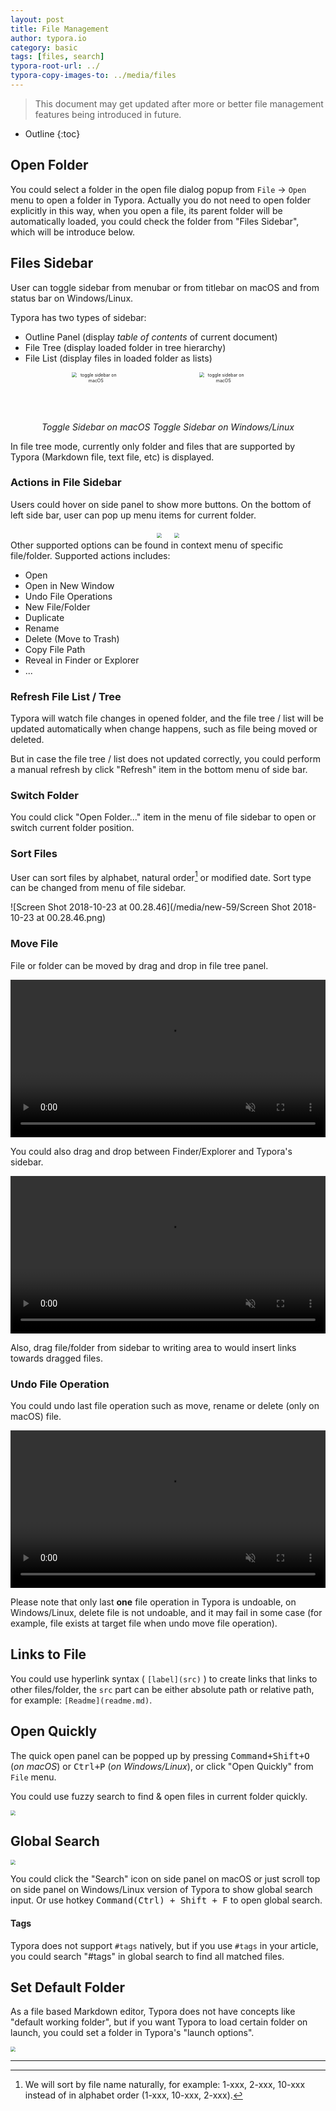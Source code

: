 ```yaml
---
layout: post
title: File Management
author: typora.io
category: basic
tags: [files, search]
typora-root-url: ../
typora-copy-images-to: ../media/files
---
```


>  This document may get updated after more or better file management features being introduced in future.

* Outline
{:toc}
## Open Folder

You could select a folder in the open file dialog popup from `File` → `Open` menu to open a folder in Typora. Actually you do not need to open folder explicitly in this way, when you open a file, its parent folder will be automatically loaded, you could check the folder from "Files Sidebar", which will be introduce below.

## Files Sidebar

User can toggle sidebar from menubar or from titlebar on macOS and from status bar on Windows/Linux.

Typora has two types of sidebar:

- Outline Panel (display *table of contents* of current document)
- File Tree (display loaded folder in tree hierarchy)
- File List (display files in loaded folder as lists)

<div  style="text-align:center">
  <figure style="margin:0;display:inline-block;">
    <img src="/media/files/CleanShot 2019-01-06 at 00.12.18@2x.png" alt="toggle sidebar on macOS" style="zoom:50%;height: 158px;" />	
    <figcaption><center><i>Toggle Sidebar on macOS</i></center></figcaption>
  </figure>
  <figure  style="margin:0;display:inline-block;">
    <img src="/media/files/CleanShot 2019-01-06 at 00.13.25@2x.png" alt="toggle sidebar on macOS" style="zoom:50%;height: 158px;" />	
    <figcaption><center><i>Toggle Sidebar on Windows/Linux</i></center></figcaption>
  </figure>
</div>

In file tree mode, currently only folder and files that are supported by Typora (Markdown file, text file, etc) is displayed.

### Actions in File Sidebar

Users could hover on side panel to show more buttons. On the bottom of left side bar, user can pop up menu items for current folder.

<div style="text-align:center;">
  <img src="/media/files/Screen Shot 2019-01-06 at 00.42.56.png" style="zoom:50%;margin-right:16px;display:inline-block;" />
  <img src="/media/files/Screen Shot 2019-01-06 at 00.43.20.png" style="zoom:50%;margin-left:16px;display:inline-block;" />
</div>
Other supported options can be found in context menu of specific file/folder. Supported actions includes:

- Open
- Open in New Window
- Undo File Operations
- New File/Folder
- Duplicate
- Rename
- Delete (Move to Trash)
- Copy File Path
- Reveal in Finder or Explorer
- ...

### Refresh File List / Tree

Typora will watch file changes in opened folder, and the file tree / list will be updated automatically when change happens, such as file being moved or deleted. 

But in case the file tree / list does not updated correctly, you could perform a manual refresh by click "Refresh" item in the bottom menu of side bar.

### Switch Folder

You could click "Open Folder..." item in the menu of file sidebar to open or switch current folder position.

### Sort Files

User can sort files by alphabet, natural order[^nature-sort] or modified date. Sort type can be changed from menu of file sidebar.

![Screen Shot 2018-10-23 at 00.28.46](/media/new-59/Screen Shot 2018-10-23 at 00.28.46.png)

[^nature-sort]: We will sort by file name naturally, for example: 1-xxx, 2-xxx, 10-xxx instead of in alphabet order (1-xxx, 10-xxx, 2-xxx).

### Move File

File or folder can be moved by drag and drop in file tree panel.

<video preload="preload" preload="auto" autoplay="autoplay" style="width: 100%;" muted="muted" loop>
  <source src="/media/files/move-files.mp4" type="video/mp4">
</video>



You could also drag and drop between Finder/Explorer and Typora's sidebar.

<video src="/media/files/move to finder.mp4" preload="auto" autoplay="autoplay" style="width: 100%;" muted="muted" loop ></video>

Also, drag file/folder from sidebar to writing area to would insert links towards dragged files.

### Undo File Operation

You could undo last file operation such as move, rename or delete (only on macOS) file.

<video preload="auto" autoplay="autoplay" style="width: 100%;" muted="muted" loop>
  <source src="/media/files/undo.mp4" type="video/mp4">
</video> 

Please note that only last **one** file operation in Typora is undoable, on Windows/Linux, delete file is not undoable, and it may fail in some case (for example, file exists at target file when undo move file operation). 

## Links to File

You could use hyperlink syntax ( `[label](src)` ) to create links that links to other files/folder, the `src` part can be either absolute path or relative path, for example: `[Readme](readme.md)`.

## Open Quickly

The quick open panel can be popped up by pressing <kbd>Command+Shift+O</kbd> (*on macOS*) or <kbd>Ctrl+P</kbd> (*on Windows/Linux*), or click "Open Quickly" from `File` menu.

You could use fuzzy search to find & open files in current folder quickly.

<img src="/media/files/quick-open.png" style="zoom:50%" />

## Global Search

<img src="/media/files/Screen Shot 2019-01-06 at 22.18.56.png" style="zoom:50%" />

You could click the "Search" icon on side panel on macOS or just scroll top on side panel on Windows/Linux version of Typora to show global search input. Or use hotkey <kbd>Command(Ctrl) + Shift + F</kbd> to open global search.

#### Tags

Typora does not support `#tags` natively, but if you use `#tags` in your article, you could search "#tags" in global search to find all matched files.

## Set Default Folder

As a file based Markdown editor, Typora does not have concepts like "default working folder", but if you want Typora to load certain folder on launch, you could set a folder in Typora's "launch options".

<img src="/media/files/Screen Shot 2019-01-06 at 22.39.31.png" style="zoom:50%;" />

---